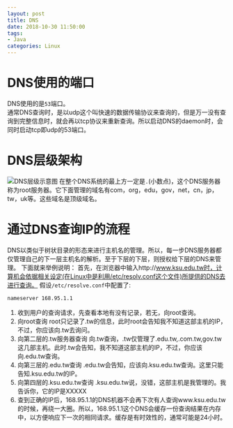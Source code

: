 ```yaml
---
layout: post
title: DNS
date: 2018-10-30 11:50:00
tags:
- Java
categories: Linux
---
```


# DNS使用的端口
DNS使用的是`53`端口。    
通常DNS查询时，是以udp这个叫快速的数据传输协议来查询的，但是万一没有查询到完整信息时，就会再以tcp协议来重新查询。所以启动DNS的daemon时，会同时启动tcp即udp的53端口。

# DNS层级架构

![DNS层级示意图](http://cn.linux.vbird.org/linux_server/0350dns_files/dns_dot.gif)
在整个DNS系统的最上方一定是`.`(小数点)，这个DNS服务器称为root服务器。它下面管理的域名有com，org，edu，gov，net，cn，jp，tw，uk等。这些域名是顶级域名。

# 通过DNS查询IP的流程
DNS以类似于树状目录的形态来进行主机名的管理。所以，每一步DNS服务器都仅管理自己的下一层主机名的解析。至于下层的下层，则授权给下层的DNS来管理。
下面就来举例说明：
首先，在浏览器中输入http://www.ksu.edu.tw时，计算机会依据相关设定(在Linux中是利用/etc/resolv.conf这个文件)所提供的DNS去进行查询。
假设`/etc/resolve.conf`中配置了:
```bash
nameserver 168.95.1.1
```

1. 收到用户的查询请求，先查看本地有没有记录，若无，向root查询。
2. 向root查询
    root只记录了.tw的信息，此时root会告知我不知道这部主机的IP，不过，你应该向.tw去询问。
3. 向第二层的.tw服务器查询
    向.tw查询，.tw仅管理了.edu.tw,.com.tw,gov.tw这几部主机。此时.tw会告知，我不知道这部主机的IP，不过，你应该向.edu.tw查询。
4. 向第三层的.edu.tw查询
    .edu.tw会告知，应该向.ksu.edu.tw查询。这里只能告知.ksu.edu.tw的IP。
5. 向第四层的.ksu.edu.tw查询
    .ksu.edu.tw说，没错，这部主机是我管理的。我告诉你，它的IP是XXXXX
6. 查到正确的IP后，168.95.1.1的DNS机器不会再下次有人查询www.ksu.edu.tw的时候，再绕一大圈。所以，168.95.1.1这个DNS会缓存一份查询结果在内存中，以方便响应下一次的相同请求。缓存是有时效性的，通常可能是24小时。
